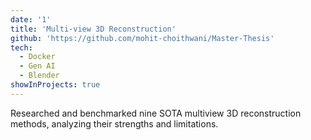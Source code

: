 ```yaml
---
date: '1'
title: 'Multi-view 3D Reconstruction'
github: 'https://github.com/mohit-choithwani/Master-Thesis'
tech:
  - Docker
  - Gen AI
  - Blender
showInProjects: true
---
```


Researched and benchmarked nine SOTA multiview 3D reconstruction methods, analyzing their strengths and limitations.
